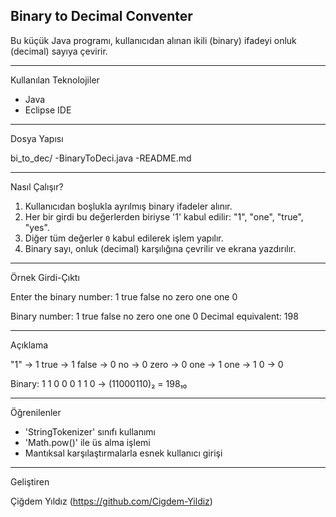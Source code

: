 Binary to Decimal Conventer
---------------------------

Bu küçük Java programı, kullanıcıdan alınan ikili (binary) ifadeyi onluk (decimal) sayıya çevirir. 
***********************

Kullanılan Teknolojiler

- Java
- Eclipse IDE
************

Dosya Yapısı

bi_to_dec/
-BinaryToDeci.java
-README.md
**************

Nasıl Çalışır?

1. Kullanıcıdan boşlukla ayrılmış binary ifadeler alınır.
2. Her bir girdi bu değerlerden biriyse '1' kabul edilir: "1", "one", "true", "yes".
3. Diğer tüm değerler `0` kabul edilerek işlem yapılır.
4. Binary sayı, onluk (decimal) karşılığına çevrilir ve ekrana yazdırılır.
*****************

Örnek Girdi-Çıktı

Enter the binary number: 1 true false no zero one one 0

Binary number: 1 true false no zero one one 0
Decimal equivalent: 198
********

Açıklama

"1" -> 1
true -> 1
false -> 0
no -> 0
zero -> 0
one -> 1
one -> 1
0 -> 0

Binary: 1 1 0 0 0 1 1 0 → (11000110)₂ = 198₁₀
************

Öğrenilenler

- 'StringTokenizer' sınıfı kullanımı
- 'Math.pow()' ile üs alma işlemi
- Mantıksal karşılaştırmalarla esnek kullanıcı girişi
**********

Geliştiren

Çiğdem Yıldız (https://github.com/Cigdem-Yildiz)

